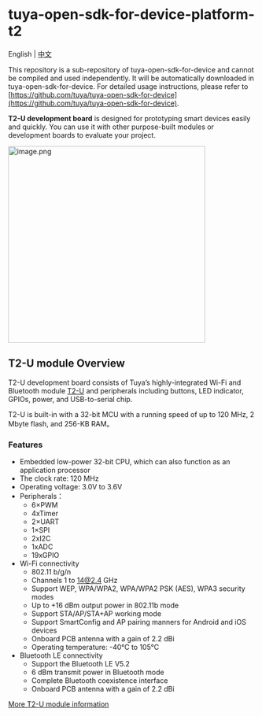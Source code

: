 # tuya-open-sdk-for-device-platform-t2
English | [中文](README_zh.md)

This repository is a sub-repository of tuya-open-sdk-for-device and cannot be compiled and used independently. It will be automatically downloaded in tuya-open-sdk-for-device. For detailed usage instructions, please refer to [https://github.com/tuya/tuya-open-sdk-for-device](https://github.com/tuya/tuya-open-sdk-for-device).

**T2-U development board** is designed for prototyping smart devices easily and quickly. You can use it with other purpose-built modules or development boards to evaluate your project.

<img alt="image.png" src="https://airtake-public-data-1254153901.cos.ap-shanghai.myqcloud.com/content-platform/hestia/16781047011ffea0d5520.png" width="400">

## T2-U module Overview
T2-U development board consists of Tuya’s highly-integrated Wi-Fi and Bluetooth module [T2-U](https://developer.tuya.com/en/docs/iot/T2-U-module-datasheet?id=Kce1tncb80ldq) and peripherals including buttons, LED indicator, GPIOs, power, and USB-to-serial chip.

T2-U is built-in with a 32-bit MCU with a running speed of up to 120 MHz, 2 Mbyte flash, and 256-KB RAM。

### Features

- Embedded low-power 32-bit CPU, which can also function as an application processor
- The clock rate: 120 MHz
- Operating voltage: 3.0V to 3.6V
- Peripherals：
  - 6×PWM
  - 4xTimer
  - 2×UART
  - 1×SPI
  - 2xI2C
  - 1xADC
  - 19xGPIO
- Wi-Fi connectivity
  - 802.11 b/g/n
  - Channels 1 to 14@2.4 GHz
  - Support WEP, WPA/WPA2, WPA/WPA2 PSK (AES), WPA3 security modes
  - Up to +16 dBm output power in 802.11b mode
  - Support STA/AP/STA+AP working mode
  - Support SmartConfig and AP pairing manners for Android and iOS devices
  - Onboard PCB antenna with a gain of 2.2 dBi
  - Operating temperature: -40°C to 105°C
- Bluetooth LE connectivity
  - Support the Bluetooth LE V5.2
  - 6 dBm transmit power in Bluetooth mode
  - Complete Bluetooth coexistence interface
  - Onboard PCB antenna with a gain of 2.2 dBi

[ More T2-U module information](https://developer.tuya.com/en/docs/iot/T2-U-module-datasheet?id=Kce1tncb80ldq)

